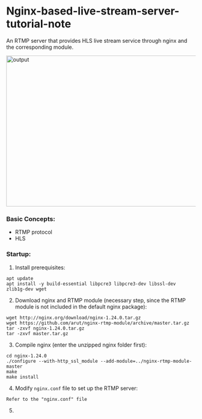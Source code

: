 # Nginx-based-live-stream-server-tutorial-note
An RTMP server that provides HLS live stream service through nginx and the corresponding module.

<img width="600" height="400" alt="output" src="https://github.com/user-attachments/assets/a6242b13-ec28-4def-9762-0085873aaa9f"/>

### Basic Concepts:

* RTMP protocol
* HLS

### Startup:

1. Install prerequisites:
```
apt update
apt install -y build-essential libpcre3 libpcre3-dev libssl-dev zlib1g-dev wget
```
2. Download nginx and RTMP module (necessary step, since the RTMP module is not included in the default nginx package):
```
wget http://nginx.org/download/nginx-1.24.0.tar.gz
wget https://github.com/arut/nginx-rtmp-module/archive/master.tar.gz
tar -zxvf nginx-1.24.0.tar.gz
tar -zxvf master.tar.gz
```
3. Compile nginx (enter the unzipped nginx folder first):
```
cd nginx-1.24.0
./configure --with-http_ssl_module --add-module=../nginx-rtmp-module-master
make
make install
```
4. Modify ```nginx.conf``` file to set up the RTMP server:
```
Refer to the "nginx.conf" file
```
5. 

